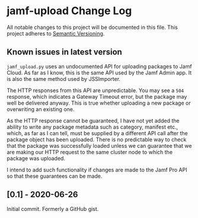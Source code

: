 # jamf-upload Change Log

All notable changes to this project will be documented in this file. This project adheres to [Semantic Versioning](http://semver.org/).

## Known issues in latest version

`jamf_upload.py` uses an undocumented API for uploading packages to Jamf Cloud. As far as I know, this is the same API used by the Jamf Admin app. It is also the same method used by JSSImporter.

The HTTP responses from this API are unpredictable. You may see a `504` response, which indicates a Gateway Timeout error, but the package may well be delivered anyway. This is true whether uploading a new package or overwriting an existing one.

As the HTTP response cannot be guaranteed, I have not yet added the ability to write any package metadata such as category, manifest etc., which, as far as I can tell, must be supplied by a different API call after the package object has been uploaded. There is no predictable way to check that the package was successfully loaded unless we can guarantee that we are making our HTTP request to the same cluster node to which the package was uploaded.

I intend to add such functionality if changes are made to the Jamf Pro API so that these guarantees can be made.

## [0.1] - 2020-06-26

Initial commit. Formerly a GitHub gist.
